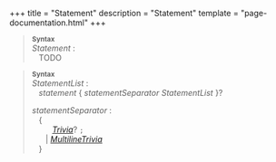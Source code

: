 +++
title = "Statement"
description = "Statement"
template = "page-documentation.html"
+++

> **<sup>Syntax</sup>**\
> _Statement_ :\
> &nbsp;&nbsp; TODO

> **<sup>Syntax</sup>**\
> _StatementList_ :\
> &nbsp;&nbsp; _statement_ { _statementSeparator_ _StatementList_ }?
>
> _statementSeparator_ :\
> &nbsp;&nbsp; {\
> &nbsp;&nbsp; &nbsp;&nbsp; &nbsp;&nbsp; _[Trivia]_? `;`\
> &nbsp;&nbsp; &nbsp;&nbsp; | _[MultilineTrivia]_\
> &nbsp;&nbsp; }

[Expression]: @/documentation/as2/expression.md
[StringLiteral]: @/documentation/as2/literals.md#string-literal

[Trivia]: @/documentation/as2/trivia.md#trivia
[MultilineTrivia]: @/documentation/as2/trivia.md#multiline-trivia
[UnilineTrivia]: @/documentation/as2/trivia.md#uniline-trivia
